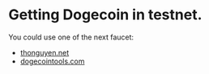 # Getting Dogecoin in testnet.

You could use one of the next faucet:

* [thonguyen.net](https://faucet.thonguyen.net/doge)
* [dogecointools.com](http://testnet.dogecointools.com/)

